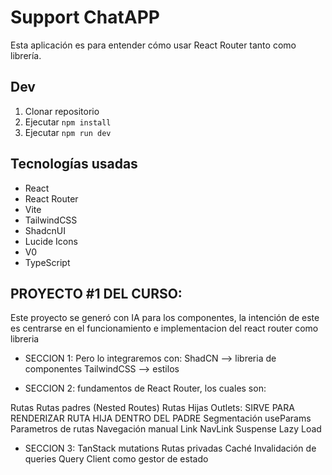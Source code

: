 # Support ChatAPP

Esta aplicación es para entender cómo usar React Router tanto como librería.

## Dev

1. Clonar repositorio
2. Ejecutar `npm install`
3. Ejecutar `npm run dev`

## Tecnologías usadas

- React
- React Router
- Vite
- TailwindCSS
- ShadcnUI
- Lucide Icons
- V0
- TypeScript


## PROYECTO #1 DEL CURSO:
Este proyecto se generó con IA para los componentes, la intención de este es centrarse en el funcionamiento e implementacion del react router como libreria

- SECCION 1:
Pero lo integraremos con:
ShadCN --> libreria de componentes
TailwindCSS --> estilos

- SECCION 2:
fundamentos de React Router, los cuales son:

Rutas
Rutas padres (Nested Routes)
Rutas Hijas 
Outlets:  SIRVE PARA RENDERIZAR RUTA HIJA DENTRO DEL PADRE
Segmentación 
useParams
Parametros de rutas
Navegación manual
Link
NavLink
Suspense
Lazy Load

- SECCION 3:
TanStack mutations
Rutas privadas
Caché
Invalidación de queries
Query Client como gestor de estado
